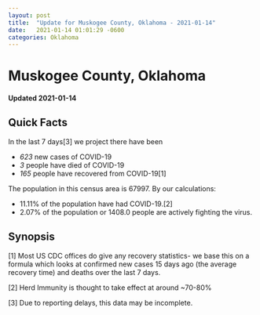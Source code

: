 ```yaml
---
layout: post
title:  "Update for Muskogee County, Oklahoma - 2021-01-14"
date:   2021-01-14 01:01:29 -0600
categories: Oklahoma
---
```


# Muskogee County, Oklahoma
#### Updated 2021-01-14

## Quick Facts

In the last 7 days[3] we project there have been
- *623* new cases of COVID-19
- *3* people have died of COVID-19
- *165* people have recovered from COVID-19[1]

The population in this census area is 67997. By our calculations:
- 11.11% of the population have had COVID-19.[2]
- 2.07% of the population or 1408.0 people are actively fighting the virus.

## Synopsis




[1] Most US CDC offices do give any recovery statistics- we base this on a formula which looks at confirmed new cases
15 days ago (the average recovery time) and deaths over the last 7 days.

[2] Herd Immunity is thought to take effect at around ~70-80%

[3] Due to reporting delays, this data may be incomplete.
 
    